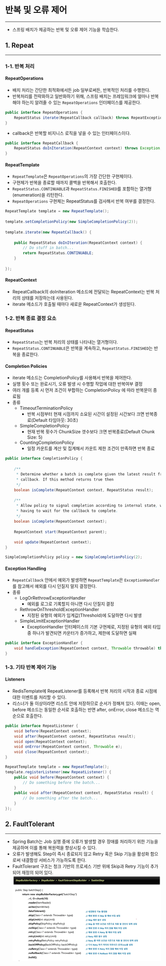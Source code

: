 # 반복 및 오류 제어

---
- 스프링 배치가 제공하는 반복 및 오류 제어 기능을 학습한다.


## 1. Repeat

---

### 1-1. 반복 처리
#### RepeatOperations
- 배치 처리는 간단한 최적화에서든 job 일부로써든, 반복적인 처리를 수행한다.
- 반복처리를 전략화하고 일반화하기 위해, 스프링 배치는 프레임워크에 얼마나 반복해야 하는지 알려줄 수 있는 `RepeatOperations` 인터페이스를 제공한다.
```java
public interface RepeatOperations {
    RepeatStatus iterate(RepeatCallback callback) throws RepeatException;
}
```

- callback은 반복할 비지니스 로직을 넣을 수 있는 인터페이스이다.
```java
public interface RepeatCallback {
    RepeatStatus doInIteration(RepeatContext context) throws Exception;
}
```


#### RepeatTemplate
- `RepeatTemplate`은 `RepeatOperations`의 가장 간단한 구현체이다.
- 구현체가 반복을 종료할 때까지 콜백을 반복해서 호출한다.
- `RepeatStatus.CONTINUABLE`과 `RepeatStatus.FINISHED`를 포함하는 열거형(enumeration)을 리턴한다.
- `RepeatOperations` 구현체는 RepeatStatus를 검사해서 반복 여부를 결정한다.

```java
RepeatTemplate template = new RepeatTemplate();

template.setCompletionPolicy(new SimpleCompletionPolicy(2));

template.iterate(new RepeatCallback() {

    public RepeatStatus doInIteration(RepeatContext context) {
        // Do stuff in batch...
        return RepeatStatus.CONTINUABLE;
    }

});
```


#### RepeatContext
- RepeatCallback의 doInIteration 메소드에 전달되는 RepeatContext는 반복 처리의 상태를 저장하는데 사용된다.
- iterate 메소드가 호출될 때마다 새로운 RepeatContext가 생성된다.

### 1-2. 반복 종료 결정 요소

#### RepeatStatus
- `RepeatStatus`는 반복 처리의 상태를 나타내는 열거형이다.
- `RepeatStatus.CONTINUABLE`은 반복을 계속하고, `RepeatStatus.FINISHED`는 반복을 종료한다.

#### Completion Policies
- iterate 메소드는 CompletionPolicy를 사용해서 반복을 제어한다.
- 실행 횟수 또는 완료시기, 오류 발생 시 수행할 작업에 대한 반복여부 결정
- 여러 개를 등록 시 먼저 조건이 부합하는 CompletionPolicy 에 따라 반복문이 종료됨
- 종류
  - TimeoutTerminationPolicy
    - 반복 시점부터 현재 시점까지 소요된 시간이 설정된 시간보다 크면 반복종료(Default 타임아웃: 30초)
  - SimpleCompletionPolicy
    - 현재 반복 횟수가 ChunkSize 갯수보다 크면 반복종료(Default Chunk Size: 5)
  - CountingCompletionPolicy
    - 일정 카운트를 계산 및 집계해서 카운트 제한 조건이 만족하면 반복 종료

```java
public interface CompletionPolicy {

    /**
     * Determine whether a batch is complete given the latest result from the
     * callback. If this method returns true then
     */
    boolean isComplete(RepeatContext context, RepeatStatus result);

    /**
     * Allow policy to signal completion according to internal state, without
     * having to wait for the callback to complete.
     */
    boolean isComplete(RepeatContext context);
    
    RepeatContext start(RepeatContext parent);
    
    void update(RepeatContext context);
}
```

```java
SimpleCompletionPolicy policy = new SimpleCompletionPolicy(2);
```

#### Exception Handling
- `RepeatCallback` 안에서 예외가 발생하면 `RepeatTemplate`은 `ExceptionHandler`를 참고해서 예외를 다시 던질지 말지 결정한다.
- 종류
  - LogOrRethrowExceptionHandler
    - 예외를 로그로 기록할지 아니면 다시 던질지 결정
  - RethrowOnThresholdExceptionHandler
    - 지정된 유형의 예외가 임계값(Threshold)에 도달하면 다시 발생
  - SimpleLimitExceptionHandler
    - ExceptionHandler 인터페이스의 기본 구현체로, 지정된 유형의 예외 타입 중 하나가 발견되면 카운터가 증가하고, 제한에 도달하면 실패
```java
public interface ExceptionHandler {
    void handleException(RepeatContext context, Throwable throwable) throws Throwable;
}
```


### 1-3. 기타 반복 제어 기능
#### Listeners
- RedisTemplate에 RepeatListener를 등록해서 반복 처리의 시작과 종료 시점에 대한 이벤트를 처리할 수 있다.
- 리스너가 둘 이상이라면 리스트 안에 저장하므로 순서가 정해져 있다.
  이때는 open, before 메소드는 동일한 순서로 호출하는 반면 after, onError, close 메소드는 역순으로 호출한다.
```java
public interface RepeatListener {
    void before(RepeatContext context);
    void after(RepeatContext context, RepeatStatus result);
    void open(RepeatContext context);
    void onError(RepeatContext context, Throwable e);
    void close(RepeatContext context);
}
```
```java
RepeatTemplate template = new RepeatTemplate();
template.registerListener(new RepeatListener() {
    public void before(RepeatContext context) {
        // Do something before the batch...
    }
    public void after(RepeatContext context, RepeatStatus result) {
        // Do something after the batch...
    }
});
```

## 2. FaultTolerant

---
- Spring Batch는 Job 실행 중에 오류가 발생할 경우 장애를 처리하기 위한 기능을 제공하며 이를 통해 복원력을 향상시킬 수 있다.
- 오류가 발생해도 Step이 즉시 종료되지 않고 Retry 혹은 Skip 기능을 활성화 함으로써 내결함성 서비스가 가능하도록 한다.
- FaultTolerant 구조는 청크 기반의 프로세스 기반 위에 Skip과 Retry 기능이 추가되어 재정의 되어 있다.
![faulttolerant.png](imgs/faulttolerant.png)
